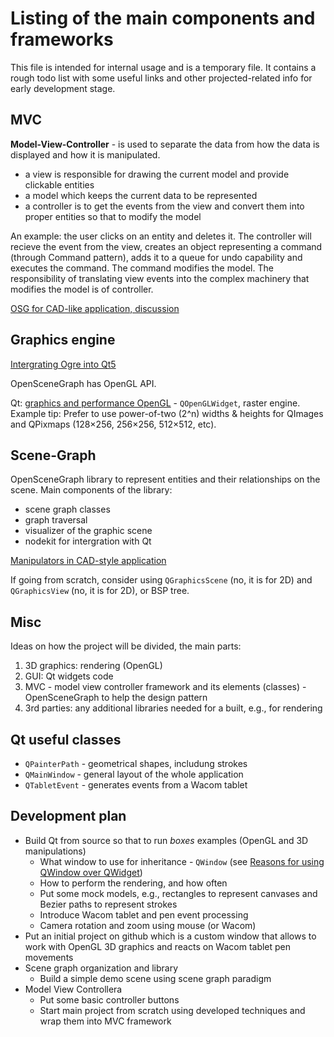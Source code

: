 # Listing of the main components and frameworks

This file is intended for internal usage and is a temporary file. It contains a rough todo list with some useful links and other projected-related info for early development stage.

## MVC 

**Model-View-Controller** - is used to separate the data from how the data is displayed and how it is manipulated.

* a view is responsible for drawing the current model and provide clickable entities
* a model which keeps the current data to be represented
* a controller is to get the events from the view and convert them into proper entities so that to modify the model

An example: the user clicks on an entity and deletes it. The controller will recieve the event from the view, creates an object representing a command (through Command pattern), adds it to a queue for undo capability and executes the command. The command modifies the model. The responsibility of translating view events into the complex machinery that modifies the model is of controller.

[OSG for CAD-like application, discussion](http://forum.openscenegraph.org/viewtopic.php?t=3709) 

## Graphics engine
[Intergrating Ogre into Qt5](http://www.ogre3d.org/tikiwiki/tiki-index.php?page=Integrating+Ogre+into+QT5)

OpenSceneGraph has OpenGL API.

Qt: [graphics and performance OpenGL](https://blog.qt.io/blog/2010/01/06/qt-graphics-and-performance-opengl/) - `QOpenGLWidget`, raster engine. Example tip: Prefer to use power-of-two (2^n) widths & heights for QImages and QPixmaps (128×256, 256×256, 512×512, etc).

## Scene-Graph
OpenSceneGraph library to represent entities and their relationships on the scene. Main components of the library:
* scene graph classes
* graph traversal
* visualizer of the graphic scene
* nodekit for intergration with Qt

[Manipulators in CAD-style application](http://forum.openscenegraph.org/viewtopic.php?t=3709&highlight=cad)

If going from scratch, consider using `QGraphicsScene` (no, it is for 2D) and `QGraphicsView` (no, it is for 2D), or BSP tree. 

## Misc
Ideas on how the project will be divided, the main parts:
1. 3D graphics: rendering (OpenGL)
2. GUI: Qt widgets code
3. MVC - model view controller framework and its elements (classes) - OpenSceneGraph to help the design pattern
4. 3rd parties: any additional libraries needed for a built, e.g., for rendering

## Qt useful classes
* `QPainterPath` - geometrical shapes, includung strokes
* `QMainWindow` - general layout of the whole application 
* `QTabletEvent` - generates events from a Wacom tablet

## Development plan
* Build Qt from source so that to run *boxes* examples (OpenGL and 3D manipulations)
    * What window to use for inheritance - `QWindow` (see [Reasons for using QWindow over QWidget](http://www.ogre3d.org/tikiwiki/tiki-index.php?page=Integrating+Ogre+into+QT5#Reasons_for_using_QWindow_over_QWidget))
    * How to perform the rendering, and how often
    * Put some mock models, e.g., rectangles to represent canvases and Bezier paths to represent strokes
    * Introduce Wacom tablet and pen event processing
    * Camera rotation and zoom using mouse (or Wacom)
* Put an initial project on github which is a custom window that allows to work with OpenGL 3D graphics and reacts on Wacom tablet pen movements
* Scene graph organization and library
    * Build a simple demo scene using scene graph paradigm
* Model View Controllera
    * Put some basic controller buttons
    * Start main project from scratch using developed techniques and wrap them into MVC framework 


